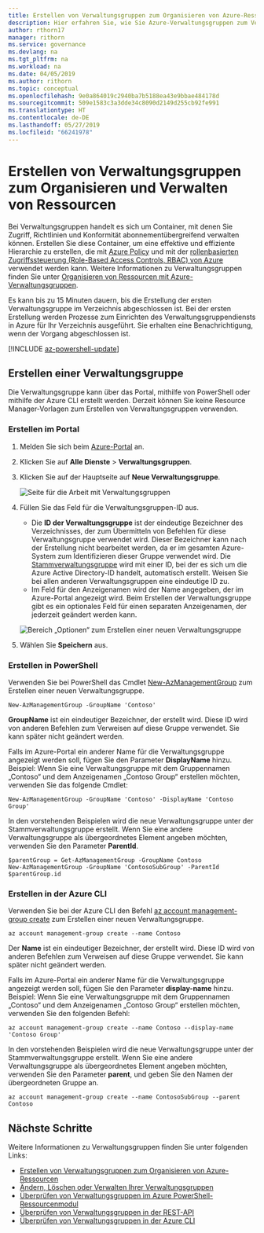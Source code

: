 ```yaml
---
title: Erstellen von Verwaltungsgruppen zum Organisieren von Azure-Ressourcen – Azure Governance
description: Hier erfahren Sie, wie Sie Azure-Verwaltungsgruppen zum Verwalten mehrerer Ressourcen über das Portal, mithilfe von Azure PowerShell oder mithilfe der Azure CLI erstellen.
author: rthorn17
manager: rithorn
ms.service: governance
ms.devlang: na
ms.tgt_pltfrm: na
ms.workload: na
ms.date: 04/05/2019
ms.author: rithorn
ms.topic: conceptual
ms.openlocfilehash: 9e0a864019c2940ba7b5188ea43e9bbae484178d
ms.sourcegitcommit: 509e1583c3a3dde34c8090d2149d255cb92fe991
ms.translationtype: HT
ms.contentlocale: de-DE
ms.lasthandoff: 05/27/2019
ms.locfileid: "66241978"
---
```

# <a name="create-management-groups-for-resource-organization-and-management"></a>Erstellen von Verwaltungsgruppen zum Organisieren und Verwalten von Ressourcen

Bei Verwaltungsgruppen handelt es sich um Container, mit denen Sie Zugriff, Richtlinien und Konformität abonnementübergreifend verwalten können. Erstellen Sie diese Container, um eine effektive und effiziente Hierarchie zu erstellen, die mit [Azure Policy](../policy/overview.md) und mit der [rollenbasierten Zugriffssteuerung (Role-Based Access Controls, RBAC) von Azure](../../role-based-access-control/overview.md) verwendet werden kann. Weitere Informationen zu Verwaltungsgruppen finden Sie unter [Organisieren von Ressourcen mit Azure-Verwaltungsgruppen](overview.md).

Es kann bis zu 15 Minuten dauern, bis die Erstellung der ersten Verwaltungsgruppe im Verzeichnis abgeschlossen ist. Bei der ersten Erstellung werden Prozesse zum Einrichten des Verwaltungsgruppendiensts in Azure für Ihr Verzeichnis ausgeführt. Sie erhalten eine Benachrichtigung, wenn der Vorgang abgeschlossen ist.

[!INCLUDE [az-powershell-update](../../../includes/updated-for-az.md)]

## <a name="create-a-management-group"></a>Erstellen einer Verwaltungsgruppe

Die Verwaltungsgruppe kann über das Portal, mithilfe von PowerShell oder mithilfe der Azure CLI erstellt werden. Derzeit können Sie keine Resource Manager-Vorlagen zum Erstellen von Verwaltungsgruppen verwenden.

### <a name="create-in-portal"></a>Erstellen im Portal

1. Melden Sie sich beim [Azure-Portal](https://portal.azure.com) an.

1. Klicken Sie auf **Alle Dienste** > **Verwaltungsgruppen**.

1. Klicken Sie auf der Hauptseite auf **Neue Verwaltungsgruppe**.

   ![Seite für die Arbeit mit Verwaltungsgruppen](./media/main.png)

1. Füllen Sie das Feld für die Verwaltungsgruppen-ID aus.

   - Die **ID der Verwaltungsgruppe** ist der eindeutige Bezeichner des Verzeichnisses, der zum Übermitteln von Befehlen für diese Verwaltungsgruppe verwendet wird. Dieser Bezeichner kann nach der Erstellung nicht bearbeitet werden, da er im gesamten Azure-System zum Identifizieren dieser Gruppe verwendet wird. Die [Stammverwaltungsgruppe](index.md#root-management-group-for-each-directory) wird mit einer ID, bei der es sich um die Azure Active Directory-ID handelt, automatisch erstellt. Weisen Sie bei allen anderen Verwaltungsgruppen eine eindeutige ID zu.
   - Im Feld für den Anzeigenamen wird der Name angegeben, der im Azure-Portal angezeigt wird. Beim Erstellen der Verwaltungsgruppe gibt es ein optionales Feld für einen separaten Anzeigenamen, der jederzeit geändert werden kann.  

   ![Bereich „Optionen“ zum Erstellen einer neuen Verwaltungsgruppe](./media/create_context_menu.png)  

1. Wählen Sie **Speichern** aus.

### <a name="create-in-powershell"></a>Erstellen in PowerShell

Verwenden Sie bei PowerShell das Cmdlet [New-AzManagementGroup](/powershell/module/az.resources/new-azmanagementgroup) zum Erstellen einer neuen Verwaltungsgruppe.

```azurepowershell-interactive
New-AzManagementGroup -GroupName 'Contoso'
```

**GroupName** ist ein eindeutiger Bezeichner, der erstellt wird. Diese ID wird von anderen Befehlen zum Verweisen auf diese Gruppe verwendet. Sie kann später nicht geändert werden.

Falls im Azure-Portal ein anderer Name für die Verwaltungsgruppe angezeigt werden soll, fügen Sie den Parameter **DisplayName** hinzu. Beispiel: Wenn Sie eine Verwaltungsgruppe mit dem Gruppennamen „Contoso“ und dem Anzeigenamen „Contoso Group“ erstellen möchten, verwenden Sie das folgende Cmdlet:

```azurepowershell-interactive
New-AzManagementGroup -GroupName 'Contoso' -DisplayName 'Contoso Group'
```

In den vorstehenden Beispielen wird die neue Verwaltungsgruppe unter der Stammverwaltungsgruppe erstellt. Wenn Sie eine andere Verwaltungsgruppe als übergeordnetes Element angeben möchten, verwenden Sie den Parameter **ParentId**.

```azurepowershell-interactive
$parentGroup = Get-AzManagementGroup -GroupName Contoso
New-AzManagementGroup -GroupName 'ContosoSubGroup' -ParentId $parentGroup.id
```

### <a name="create-in-azure-cli"></a>Erstellen in der Azure CLI

Verwenden Sie bei der Azure CLI den Befehl [az account management-group create](/cli/azure/account/management-group?view=azure-cli-latest#az-account-management-group-create) zum Erstellen einer neuen Verwaltungsgruppe.

```azurecli-interactive
az account management-group create --name Contoso
```

Der **Name** ist ein eindeutiger Bezeichner, der erstellt wird. Diese ID wird von anderen Befehlen zum Verweisen auf diese Gruppe verwendet. Sie kann später nicht geändert werden.

Falls im Azure-Portal ein anderer Name für die Verwaltungsgruppe angezeigt werden soll, fügen Sie den Parameter **display-name** hinzu. Beispiel: Wenn Sie eine Verwaltungsgruppe mit dem Gruppennamen „Contoso“ und dem Anzeigenamen „Contoso Group“ erstellen möchten, verwenden Sie den folgenden Befehl:

```azurecli-interactive
az account management-group create --name Contoso --display-name 'Contoso Group'
```

In den vorstehenden Beispielen wird die neue Verwaltungsgruppe unter der Stammverwaltungsgruppe erstellt. Wenn Sie eine andere Verwaltungsgruppe als übergeordnetes Element angeben möchten, verwenden Sie den Parameter **parent**, und geben Sie den Namen der übergeordneten Gruppe an.

```azurecli-interactive
az account management-group create --name ContosoSubGroup --parent Contoso
```

## <a name="next-steps"></a>Nächste Schritte

Weitere Informationen zu Verwaltungsgruppen finden Sie unter folgenden Links:

- [Erstellen von Verwaltungsgruppen zum Organisieren von Azure-Ressourcen](create.md)
- [Ändern, Löschen oder Verwalten Ihrer Verwaltungsgruppen](manage.md)
- [Überprüfen von Verwaltungsgruppen im Azure PowerShell-Ressourcenmodul](/powershell/module/az.resources#resources)
- [Überprüfen von Verwaltungsgruppen in der REST-API](/rest/api/resources/managementgroups)
- [Überprüfen von Verwaltungsgruppen in der Azure CLI](/cli/azure/account/management-group)